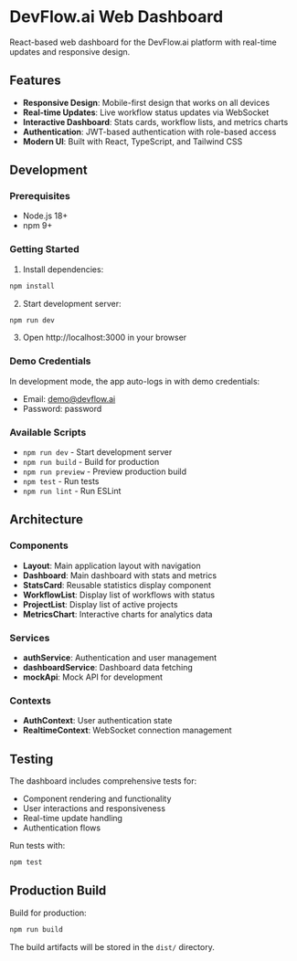 # DevFlow.ai Web Dashboard

React-based web dashboard for the DevFlow.ai platform with real-time updates and responsive design.

## Features

- **Responsive Design**: Mobile-first design that works on all devices
- **Real-time Updates**: Live workflow status updates via WebSocket
- **Interactive Dashboard**: Stats cards, workflow lists, and metrics charts
- **Authentication**: JWT-based authentication with role-based access
- **Modern UI**: Built with React, TypeScript, and Tailwind CSS

## Development

### Prerequisites

- Node.js 18+
- npm 9+

### Getting Started

1. Install dependencies:
```bash
npm install
```

2. Start development server:
```bash
npm run dev
```

3. Open http://localhost:3000 in your browser

### Demo Credentials

In development mode, the app auto-logs in with demo credentials:
- Email: demo@devflow.ai
- Password: password

### Available Scripts

- `npm run dev` - Start development server
- `npm run build` - Build for production
- `npm run preview` - Preview production build
- `npm test` - Run tests
- `npm run lint` - Run ESLint

## Architecture

### Components

- **Layout**: Main application layout with navigation
- **Dashboard**: Main dashboard with stats and metrics
- **StatsCard**: Reusable statistics display component
- **WorkflowList**: Display list of workflows with status
- **ProjectList**: Display list of active projects
- **MetricsChart**: Interactive charts for analytics data

### Services

- **authService**: Authentication and user management
- **dashboardService**: Dashboard data fetching
- **mockApi**: Mock API for development

### Contexts

- **AuthContext**: User authentication state
- **RealtimeContext**: WebSocket connection management

## Testing

The dashboard includes comprehensive tests for:
- Component rendering and functionality
- User interactions and responsiveness
- Real-time update handling
- Authentication flows

Run tests with:
```bash
npm test
```

## Production Build

Build for production:
```bash
npm run build
```

The build artifacts will be stored in the `dist/` directory.